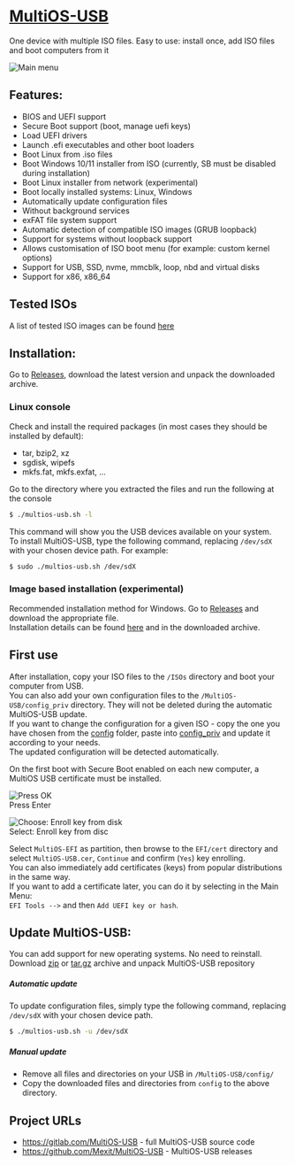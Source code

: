 # [MultiOS-USB](https://github.com/Mexit/MultiOS-USB)

One device with multiple ISO files. Easy to use: install once, add ISO files and boot computers from it

![Main menu](docs/main_menu.png)

## Features:

- BIOS and UEFI support
- Secure Boot support (boot, manage uefi keys)
- Load UEFI drivers
- Launch .efi executables and other boot loaders
- Boot Linux from .iso files
- Boot Windows 10/11 installer from ISO (currently, SB must be disabled during installation)
- Boot Linux installer from network (experimental)
- Boot locally installed systems: Linux, Windows
- Automatically update configuration files
- Without background services
- exFAT file system support
- Automatic detection of compatible ISO images (GRUB loopback)
- Support for systems without loopback support
- Allows customisation of ISO boot menu (for example: custom kernel options)
- Support for USB, SSD, nvme, mmcblk, loop, nbd and virtual disks
- Support for x86, x86_64

## Tested ISOs

A list of tested ISO images can be found [here](docs/Supported_OS.md)

## Installation:

Go to [Releases](https://github.com/Mexit/MultiOS-USB/releases), download the latest version and unpack the downloaded archive.

### Linux console

Check and install the required packages (in most cases they should be installed by default):
- tar, bzip2, xz
- sgdisk, wipefs
- mkfs.fat, mkfs.exfat, ...

Go to the directory where you extracted the files and run the following at the console
```sh
$ ./multios-usb.sh -l
```
This command will show you the USB devices available on your system.  
To install MultiOS-USB, type the following command, replacing `/dev/sdX` with your chosen device path.
For example:
```sh
$ sudo ./multios-usb.sh /dev/sdX
```

### Image based installation (experimental)

Recommended installation method for Windows. Go to [Releases](https://github.com/Mexit/MultiOS-USB/releases) and download the appropriate file.  
Installation details can be found [here](docs/README_image) and in the downloaded archive.

## First use

After installation, copy your ISO files to the `/ISOs` directory and boot your computer from USB.  
You can also add your own configuration files to the `/MultiOS-USB/config_priv` directory. They will not be deleted during the automatic MultiOS-USB update.  
If you want to change the configuration for a given ISO - copy the one you have chosen from the [config](config) folder, paste into [config_priv](config_priv) and update it according to your needs.  
The updated configuration will be detected automatically.

On the first boot with Secure Boot enabled on each new computer, a MultiOS USB certificate must be installed.

![Press OK](docs/Security_Volation.png)  
Press Enter

![Choose: Enroll key from disk](docs/Enroll_key.png)  
Select: Enroll key from disc

Select `MultiOS-EFI` as partition, then browse to the `EFI/cert` directory and select `MultiOS-USB.cer`, `Continue` and confirm (`Yes`) key enrolling.  
You can also immediately add certificates (keys) from popular distributions in the same way.  
If you want to add a certificate later, you can do it by selecting in the Main Menu:  
`EFI Tools -->` and then `Add UEFI key or hash`.

## Update MultiOS-USB:

You can add support for new operating systems. No need to reinstall.  
Download [zip](https://github.com/Mexit/MultiOS-USB/archive/refs/heads/master.zip) or [tar.gz](https://github.com/Mexit/MultiOS-USB/archive/refs/heads/master.tar.gz) archive and unpack MultiOS-USB repository

##### Automatic update
To update configuration files, simply type the following command, replacing `/dev/sdX` with your chosen device path.
```sh
$ ./multios-usb.sh -u /dev/sdX
```

##### Manual update
- Remove all files and directories on your USB in `/MultiOS-USB/config/`
- Copy the downloaded files and directories from `config` to the above directory.

## Project URLs
- https://gitlab.com/MultiOS-USB - full MultiOS-USB source code
- https://github.com/Mexit/MultiOS-USB - MultiOS-USB releases
